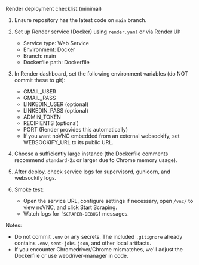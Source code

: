 Render deployment checklist (minimal)

1. Ensure repository has the latest code on `main` branch.

2. Set up Render service (Docker) using `render.yaml` or via Render UI:
   - Service type: Web Service
   - Environment: Docker
   - Branch: main
   - Dockerfile path: Dockerfile

3. In Render dashboard, set the following environment variables (do NOT commit these to git):
   - GMAIL_USER
   - GMAIL_PASS
   - LINKEDIN_USER (optional)
   - LINKEDIN_PASS (optional)
   - ADMIN_TOKEN
   - RECIPIENTS (optional)
   - PORT (Render provides this automatically)
   - If you want noVNC embedded from an external websockify, set WEBSOCKIFY_URL to its public URL.

4. Choose a sufficiently large instance (the Dockerfile comments recommend `standard-2x` or larger due to Chrome memory usage).

5. After deploy, check service logs for supervisord, gunicorn, and websockify logs.

6. Smoke test:
   - Open the service URL, configure settings if necessary, open `/vnc/` to view noVNC, and click Start Scraping.
   - Watch logs for `[SCRAPER-DEBUG]` messages.

Notes:
- Do not commit `.env` or any secrets. The included `.gitignore` already contains `.env`, `sent-jobs.json`, and other local artifacts.
- If you encounter Chromedriver/Chrome mismatches, we'll adjust the Dockerfile or use webdriver-manager in code.
